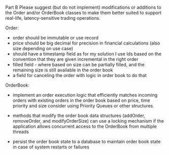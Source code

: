 
Part B
Please suggest (but do not implement) modifications or additions to the Order and/or OrderBook classes
to make them better suited to support real-life, latency-sensitive trading operations.

Order:

- order should be immutable or use record
- price should be big decimal for precision in financial calculations (also size depending on use case)
- should have a timestamp field as for my solution I use Ids based on the convention that they are given incremental in the right order
- filled field - where based on size can be partially filled, and the remaining size is still available in the order book
- a field for canceling the order with logic in order book to do that

OrderBook:

- implement an order execution logic that efficiently matches incoming orders with existing orders
  in the order book based on price, time priority and size consider using Priority Queues or other structures.

- methods that modify the order book data structures (addOrder, removeOrder, and modifyOrderSize) can use a locking mechanism
  if the application allows concurrent access to the OrderBook from multiple threads

- persist the order book state to a database to maintain order book state in case of system restarts or failures